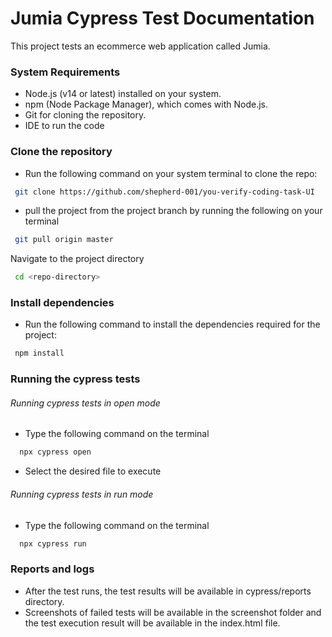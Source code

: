 # Jumia Cypress Test Documentation

This project tests an ecommerce web application called Jumia.

### System Requirements
  - Node.js (v14 or latest) installed on your system.
  - npm (Node Package Manager), which comes with Node.js.
  - Git for cloning the repository.
  - IDE to run the code

### Clone the repository
  - Run the following command on your system terminal to clone the repo:
  ```bash
   git clone https://github.com/shepherd-001/you-verify-coding-task-UI
  ```
  - pull the project from the project branch by running the following on your terminal
  ```bash
   git pull origin master
  ```
Navigate to the project directory
  ```bash
   cd <repo-directory>
  ```

### Install dependencies
 - Run the following command to install the dependencies required for the project:
  ```bash
   npm install
  ```

### Running the cypress tests
###### Running cypress tests in open mode
   - Type the following command on the terminal
  ```bash
    npx cypress open
  ```
  - Select the desired file to execute
###### Running cypress tests in run mode
   - Type the following command on the terminal
  ```bash
    npx cypress run
  ```

### Reports and logs
   - After the test runs, the test results will be available in cypress/reports directory.
   - Screenshots of failed tests will be available in the screenshot folder and the test execution result will be available in the index.html file.